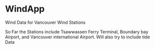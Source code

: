 # WindApp
Wind Data for Vancouver Wind Stations

So Far the Stations include Tsawwassen Ferry Terminal, Boundary bay Airport, and Vancouver international Airport.
Will also try to include tide Data
